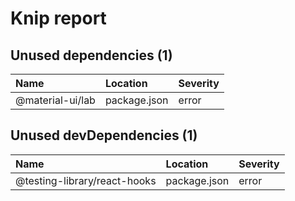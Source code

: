 # Knip report

## Unused dependencies (1)

| Name             | Location     | Severity |
| :--------------- | :----------- | :------- |
| @material-ui/lab | package.json | error    |

## Unused devDependencies (1)

| Name                         | Location     | Severity |
| :--------------------------- | :----------- | :------- |
| @testing-library/react-hooks | package.json | error    |
